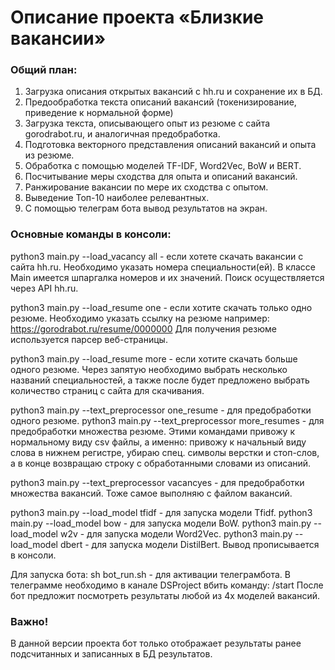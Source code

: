 # Описание проекта «Близкие вакансии»

### Общий план:
1. Загрузка описания открытых вакансий с hh.ru и сохранение их в БД.
2. Предообработка текста описаний вакансий (токенизирование, приведение к нормальной форме)
3. Загрузка текста, описывающего опыт из резюме с сайта gorodrabot.ru, и аналогичная предобработка.
4. Подготовка векторного представления описаний вакансий и опыта из резюме. 
5. Обработка с помощью моделей TF-IDF, Word2Vec, BoW и BERT.
5. Посчитывание меры сходства для опыта и описаний вакансий.
6. Ранжирование вакансии по мере их сходства с опытом.
7. Выведение Топ-10 наиболее релевантных.
8. С помощью телеграм бота вывод результатов на экран.

### Основные команды в консоли:
  python3 main.py --load_vacancy all - если хотете скачать вакансии с сайта hh.ru. 
Необходимо указать номера специальности(ей). 
В классе Main имеется шпаргалка номеров и их значений.
Поиск осуществляется через API hh.ru.

  python3 main.py --load_resume one - если хотите скачать только одно резюме.
Необходимо указать ссылку на резюме например:
https://gorodrabot.ru/resume/0000000
Для получения резюме используется парсер веб-страницы.

  python3 main.py --load_resume more - если хотите скачать больше одного резюме.
Через запятую необходимо выбрать несколько названий специальностей, а также после будет предложено выбрать количество страниц с сайта для скачивания. 

  python3 main.py --text_preprocessor one_resume - для предобработки одного резюме.
  python3 main.py --text_preprocessor more_resumes - для предобработки множества резюме.
Этими командами привожу к нормальному виду csv файлы, а именно: привожу к начальный виду слова в нижнем регистре, убираю спец. символы верстки и стоп-слов, а в конце возвращаю строку с обработанными словами из описаний.

  python3 main.py --text_preprocessor vacancyes - для предобработки множества вакансий.
Тоже самое выполняю с файлом вакансий.

  python3 main.py --load_model tfidf - для запуска модели Tfidf.
  python3 main.py --load_model bow - для запуска модели BoW.
  python3 main.py --load_model w2v - для запуска модели Word2Vec.
  python3 main.py --load_model dbert - для запуска модели DistilBert.
Вывод прописывается в консоли.

Для запуска бота:
  sh bot_run.sh - для активации телеграмбота.
В телеграмме необходимо в канале DSProject вбить команду:
/start 
После бот предложит посмотреть результаты любой из 4х моделей вакансий.

### Важно! 
В данной версии проекта бот только отображает результаты ранее подсчитанных и записанных в БД результатов. 
